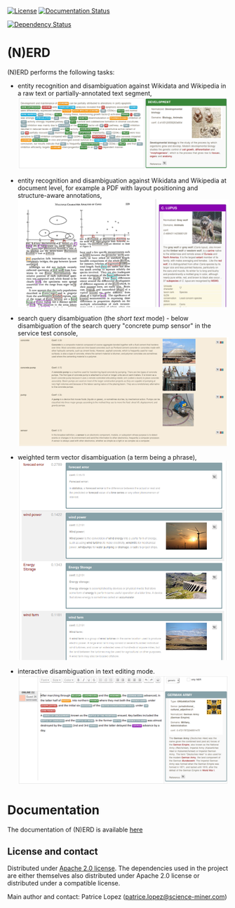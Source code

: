 [![License](http://img.shields.io/:license-apache-blue.svg)](http://www.apache.org/licenses/LICENSE-2.0.html)
[![Documentation Status](https://readthedocs.org/projects/nerd/badge/?version=latest)](https://readthedocs.org/projects/nerd/?badge=latest)
<!-- [![Build Status](https://travis-ci.org/kermitt2/nerd.svg?branch=master)](https://travis-ci.org/kermitt2/nerd) -->
<!-- [![Coverage Status](https://coveralls.io/repos/kermitt2/nerd/badge.svg)](https://coveralls.io/r/kermitt2/nerd) -->
<!-- [![Docker Status](https://images.microbadger.com/badges/version/lfoppiano/grobid.svg)](https://hub.docker.com/r/lfoppiano/ grobid/ "Latest Docker HUB image") -->
[![Dependency Status](https://www.versioneye.com/user/projects/5954c15f6725bd005fa19832/badge.svg)](https://www.versioneye.com/user/projects/5954c15f6725bd005fa19832)

# (N)ERD

(N)ERD performs the following tasks:

* entity recognition and disambiguation against Wikidata and Wikipedia in a raw text or partially-annotated text segment,
![(N)ERD](doc/images/screen2.png)

* entity recognition and disambiguation against Wikidata and Wikipedia at document level, for example a PDF with layout positioning and structure-aware annotations,
![(N)ERD](doc/images/screen7.png)

* search query disambiguation (the _short text_ mode) - below disambiguation of the search query "concrete pump sensor" in the service test console,
![Search query disambiguation](doc/images/screen8.png)

* weighted term vector disambiguation (a term being a phrase),
![Search query disambiguation](doc/images/screen4.png)

* interactive disambiguation in text editing mode.  
![Editor with real time disambiguation](doc/images/screen6.png)


# Documentation

The documentation of (N)ERD is available [here](http://nerd.readthedocs.io)


## License and contact

Distributed under [Apache 2.0 license](http://www.apache.org/licenses/LICENSE-2.0). The dependencies used in the project are either themselves also distributed under Apache 2.0 license or distributed under a compatible license. 

Main author and contact: Patrice Lopez (<patrice.lopez@science-miner.com>)
